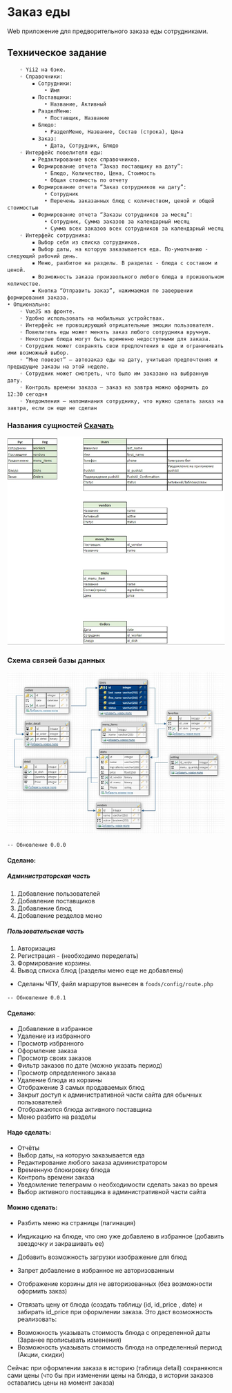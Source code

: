 # Заказ еды
  Web приложение для предворительного заказа еды сотрудниками.

## Техническое задание 
        ◦ Yii2 на бэке. 
        ◦ Справочники:
            ▪ Сотрудники: 
                • Имя
            ▪ Поставщики: 
                • Название, Активный
            ▪ РазделМеню: 
                • Поставщик, Название
            ▪ Блюдо:
                • РазделМеню, Название, Состав (строка), Цена
            ▪ Заказ:
                • Дата, Сотрудник, Блюдо
        ◦ Интерфейс повелителя еды:
            ▪ Редактирование всех справочников.
            ▪ Формирование отчета “Заказ поставщику на дату”:
                • Блюдо, Количество, Цена, Стоимость
                • Общая стоимость по отчету
            ▪ Формирование отчета “Заказ сотрудников на дату”:
                • Сотрудник
                • Перечень заказанных блюд с количеством, ценой и общей стоимостью
            ▪ Формирование отчета “Заказы сотрудников за месяц”:
                • Сотрудник, Сумма заказов за календарный месяц
                • Сумма всех заказов всех сотрудников за календарный месяц
        ◦ Интерфейс сотрудника:
            ▪ Выбор себя из списка сотрудников.
            ▪ Выбор даты, на которую заказывается еда. По-умолчанию - следующий рабочий день.
            ▪ Меню, разбитое на разделы. В разделах - блюда с составом и ценой. 
            ▪ Возможность заказа произвольного любого блюда в произвольном количестве.
            ▪ Кнопка “Отправить заказ”, нажимаемая по завершении формирования заказа. 
    • Опционально:
        ◦ VueJS на фронте.
        ◦ Удобно использовать на мобильных устройствах.
        ◦ Интерфейс не провоцирующий отрицательные эмоции пользователя.
        ◦ Повелитель еды может менять заказ любого сотрудника вручную.
        ◦ Некоторые блюда могут быть временно недоступными для заказа.
        ◦ Сотрудник может сохранять свои предпочтения в еде и ограничивать ими возможный выбор.
        ◦ “Мне повезет” – автозаказ еды на дату, учитывая предпочтения и предыдущие заказы на этой неделе.
        ◦ Сотрудник может смотреть, что было им заказано на выбранную дату.
        ◦ Контроль времени заказа – заказ на завтра можно оформить до 12:30 сегодня
        ◦ Уведомления – напоминания сотруднику, что нужно сделать заказ на завтра, если он еще не сделан


### Названия сущностей [Скачать](https://github.com/Cneon90/foods/blob/master/Eda.xlsx)
![Image text](https://github.com/Cneon90/foods/blob/master/description.jpg)

### Схема связей базы данных
![Image text](https://github.com/Cneon90/foods/blob/master/scheme_2.jpg)

``` -- Обновление 0.0.0 ```

#### Сделано:
  ##### Администраторская часть
  1. Добавление пользователей
  2. Добавление поставщиков
  3. Добавление блюд
  4. Добавление резделов меню
  
  ##### Пользовательская часть
  1. Авторизация 
  2. Регистрация - (необходимо переделать)
  3. Формирование корзины.
  4. Вывод списка блюд (разделы меню еще не добавлены)


- Сделаны ЧПУ, файл маршрутов вынесен в ```foods/config/route.php``` 

```-- Обновление 0.0.1 ```
#### Сделано:
+ Добавление в избранное
+ Удаление из избранного
+ Просмотр избранного
+ Оформление заказа 
+ Просмотр своих заказов 
+ Фильтр заказов по дате (можно указать период)
+ Просмотр определенного заказа
+ Удаление блюда из корзины
+ Отображение 3 самых продаваемых блюд
+ Закрыт доступ к административной части сайта для обычных пользователей
+ Отображаются блюда активного поставщика
+ Меню разбито на разделы


#### Надо сделать:
- Отчёты
- Выбор даты, на которую заказывается еда
- Редактирование любого заказа администратором
- Временную блокировку блюда
- Контроль времени заказа 
- Уведомление телеграмм о необходимости сделать заказ во время
- Выбор активного поставщика в административной части сайта


#### Можно сделать:
* Разбить меню на страницы (пагинация) 
* Индикацию на блюде, что оно уже добавлено в избранное (добавить звездочку и закрашивать ее)

* Добавить возможность загрузки изображение для блюд
* Запрет добавление в избранное не авторизованным
* Отображение корзины для не авторизованных (без возможности оформить заказ)
* Отвязать цену от блюда (создать таблицу (id, id_price , date) и забирать id_price при оформлении заказа. Это даст возможность реализовать:
+  Возможность указывать стоимость блюда с определенной даты (Заранее 				прописывать изменения) 
+ Возможность указывать стоимость блюда на определенный период (Акции, скидки)

Сейчас при оформлении заказа в историю (таблица detail) сохраняются сами цены (что бы при изменении цены на блюда, в истории заказов оставались цены на момент заказа)   



